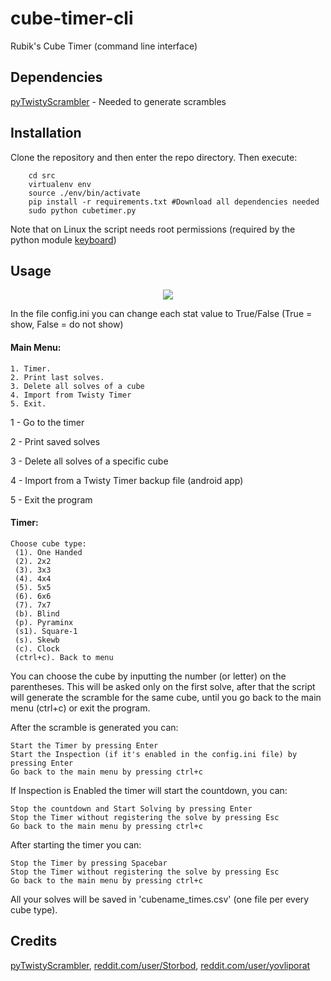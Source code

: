 # cube-timer-cli
Rubik's Cube Timer (command line interface)

## Dependencies

[pyTwistyScrambler](https://github.com/euphwes/pyTwistyScrambler) - Needed to generate scrambles

## Installation
Clone the repository and then enter the repo directory. Then execute:

```shell
	cd src
	virtualenv env
	source ./env/bin/activate
	pip install -r requirements.txt #Download all dependencies needed
	sudo python cubetimer.py
``` 
	
Note that on Linux the script needs root permissions (required by the python module [keyboard](https://github.com/boppreh/keyboard))

## Usage
<p align="center"> 
  <img src="https://i.imgur.com/qa45CCR.gif">
</p>

In the file config.ini you can change each stat value to True/False (True = show, False = do not show)  

#### Main Menu:

    1. Timer.
    2. Print last solves.
    3. Delete all solves of a cube
    4. Import from Twisty Timer
    5. Exit.



1 - Go to the timer

2 - Print saved solves

3 - Delete all solves of a specific cube

4 - Import from a Twisty Timer backup file (android app)

5 - Exit the program

#### Timer:

	Choose cube type:
	 (1). One Handed
	 (2). 2x2
	 (3). 3x3
	 (4). 4x4
	 (5). 5x5
	 (6). 6x6
	 (7). 7x7
	 (b). Blind
	 (p). Pyraminx
	 (s1). Square-1
	 (s). Skewb
	 (c). Clock
	 (ctrl+c). Back to menu

You can choose the cube by inputting the number (or letter) on the parentheses.
This will be asked only on the first solve, after that the script will generate the scramble for the same cube,
until you go back to the main menu (ctrl+c) or exit the program.

After the scramble is generated you can:

    Start the Timer by pressing Enter
    Start the Inspection (if it's enabled in the config.ini file) by pressing Enter
    Go back to the main menu by pressing ctrl+c
    
If Inspection is Enabled the timer will start the countdown, you can:

    Stop the countdown and Start Solving by pressing Enter
    Stop the Timer without registering the solve by pressing Esc
    Go back to the main menu by pressing ctrl+c
    

After starting the timer you can:

    Stop the Timer by pressing Spacebar
    Stop the Timer without registering the solve by pressing Esc
    Go back to the main menu by pressing ctrl+c

All your solves will be saved in 'cubename_times.csv' (one file per every cube type).

## Credits

   [pyTwistyScrambler](https://github.com/euphwes/pyTwistyScrambler),
   [reddit.com/user/Storbod](https://github.com/Storbod/Python-Cube-Timer),
   [reddit.com/user/yovliporat](https://www.reddit.com/user/yovliporat)


	
